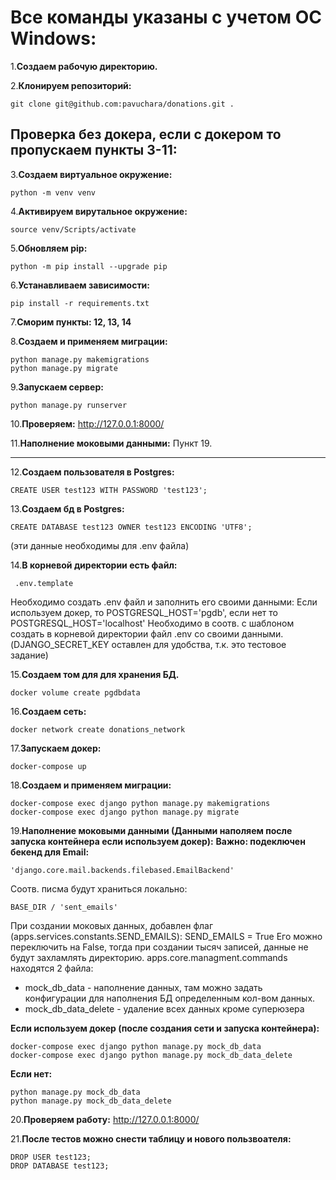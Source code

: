 # Все команды указаны с учетом ОС Windows:

1.**Создаем рабочую директорию.**

2.**Клонируем репозиторий:**
```
git clone git@github.com:pavuchara/donations.git .
```

## Проверка без докера, если с докером то пропускаем пункты 3-11:


3.**Создаем виртуальное окружение:**
```
python -m venv venv
```
4.**Активируем вирутальное окружение:**
```
source venv/Scripts/activate
```
5.**Обновляем pip:**
```
python -m pip install --upgrade pip
```
6.**Устанавливаем зависимости:**
```
pip install -r requirements.txt
```
7.**Сморим пункты: 12, 13, 14**

8.**Создаем и применяем миграции:**
```
python manage.py makemigrations
python manage.py migrate
```

9.**Запускаем сервер:**
```
python manage.py runserver
```
10.**Проверяем:** http://127.0.0.1:8000/

11.**Наполнение моковыми данными:**
Пункт 19.

***

12.**Создаем пользователя в Postgres:**
```
CREATE USER test123 WITH PASSWORD 'test123';
```
13.**Создаем бд в Postgres:**
```
CREATE DATABASE test123 OWNER test123 ENCODING 'UTF8';
```
(эти данные необходимы для .env файла)

14.**В корневой директории есть файл:**
```
 .env.template
```
Необходимо создать .env файл и заполнить его своими данными:
Если используем докер, то POSTGRESQL_HOST='pgdb', если нет то POSTGRESQL_HOST='localhost'
Необходимо в соотв. с шаблоном создать в корневой директории файл .env со своими данными.
(DJANGO_SECRET_KEY оставлен для удобства, т.к. это тестовое задание)


15.**Создаем том для для хранения БД.**
```
docker volume create pgdbdata
```
16.**Создаем сеть:**
```
docker network create donations_network
```
17.**Запускаем докер:**
```
docker-compose up
```
18.**Создаем и применяем миграции:**
```
docker-compose exec django python manage.py makemigrations
docker-compose exec django python manage.py migrate
```

19.**Наполнение моковыми данными (Данными наполяем после запуска контейнера если используем докер):**
**Важно: подеключен бекенд для Email:**
```
'django.core.mail.backends.filebased.EmailBackend'
```
Соотв. писма будут храниться локально:
```
BASE_DIR / 'sent_emails'
```
При создании моковых данных, добавлен флаг (apps.services.constants.SEND_EMAILS): SEND_EMAILS = True
Его можно переключить на False, тогда при создании тысяч записей, данные не будут захламлять директорию.
apps.core.managment.commands находятся 2 файла:
- mock_db_data - наполнение данных, там можно задать конфигурации для наполнения БД определенным кол-вом данных.
- mock_db_data_delete - удаление всех данных кроме суперюзера

**Если используем докер (после создания сети и запуска контейнера):**
```
docker-compose exec django python manage.py mock_db_data
docker-compose exec django python manage.py mock_db_data_delete
```

**Если нет:**
```
python manage.py mock_db_data
python manage.py mock_db_data_delete
```

20.**Проверяем работу:**
http://127.0.0.1:8000/

21.**После тестов можно снести таблицу и нового пользвоателя:**
```
DROP USER test123;
DROP DATABASE test123;
```




